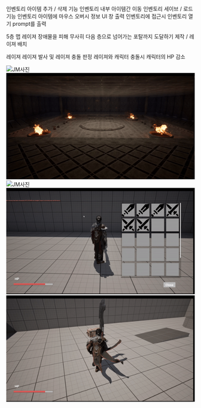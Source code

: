 인벤토리
아이템 추가 / 삭제 기능
인벤토리 내부 아이템간 이동
인벤토리 세이브 / 로드 기능
인벤토리 아이템에 마우스 오버시 정보 UI 창 출력
인벤토리에 접근시 인벤토리 열기 prompt를 출력


5층 맵
레이져 장애물을 피해 무사히 다음 층으로 넘어가는 포탈까지 도달하기 
제작 / 레이져 배치

레이져
레이져 발사 및 레이져 충돌 판정
레이져와 캐릭터 충돌시 캐릭터의 HP 감소

  ![JM사진](/Docs/img/5층레이저.gif)
  ![JM사진](/Docs/img/5층포탈존.gif)
  ![JM사진](/Docs/img/오브젝트상호작용_아이템추가.gif)
  ![JM사진](/Docs/img/인벤토리아이템간위치이동.gif)
  ![JM사진](/Docs/img/인벤토리접근_아이템UI출력_아이템삭제.gif)